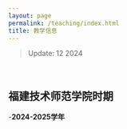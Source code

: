 ```yaml
---
layout: page
permalink: /teaching/index.html
title: 教学信息
---
```


> Update: 12 2024

<br>

## 福建技术师范学院时期

-**2024-2025学年**


<br>
